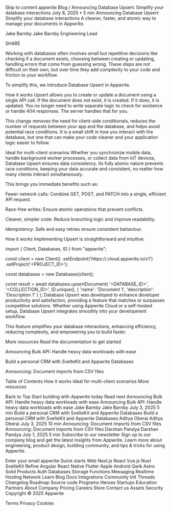 Skip to content
appwrite
Blog
/
Announcing Database Upsert: Simplify your database interactions
July 8, 2025
•
5 min
Announcing Database Upsert: Simplify your database interactions
A cleaner, faster, and atomic way to manage your documents in Appwrite.

Jake Barnby
Jake Barnby
Engineering Lead

SHARE


Working with databases often involves small but repetitive decisions like checking if a document exists, choosing between creating or updating, handling errors that come from guessing wrong. These steps are not difficult on their own, but over time they add complexity to your code and friction to your workflow.

To simplify this, we introduce Database Upsert in Appwrite.

How it works
Upsert allows you to create or update a document using a single API call. If the document does not exist, it is created. If it does, it is updated. You no longer need to write separate logic to check for existence or handle 404 responses. The server handles that for you.

This change removes the need for client-side conditionals, reduces the number of requests between your app and the database, and helps avoid potential race conditions. It is a small shift in how you interact with the database, but one that can make your code cleaner and your application logic easier to follow.

Ideal for multi-client scenarios
Whether you synchronize mobile data, handle background worker processes, or collect data from IoT devices, Database Upsert ensures data consistency. Its fully atomic nature prevents race conditions, keeping your data accurate and consistent, no matter how many clients interact simultaneously.

This brings you immediate benefits such as:

Fewer network calls: Combine GET, POST, and PATCH into a single, efficient API request.

Race-free writes: Ensure atomic operations that prevent conflicts.

Cleaner, simpler code: Reduce branching logic and improve readability.

Idempotency: Safe and easy retries ensure consistent behaviour.

How it works
Implementing Upsert is straightforward and intuitive:


import { Client, Databases, ID } from "appwrite";

const client = new Client()
    .setEndpoint('https://<REGION>.cloud.appwrite.io/v1')
    .setProject('<PROJECT_ID>');

const databases = new Databases(client);

const result = await databases.upsertDocument(
    '<DATABASE_ID>',
    '<COLLECTION_ID>',
    ID.unique(),
    {
	    'name': 'Document 1',
	    'description': 'Description 1'
    }
);
Database Upsert was developed to enhance developer productivity and satisfaction, providing a feature that matches or surpasses competitive solutions. Whether using Appwrite Cloud or a self-hosted setup, Database Upsert integrates smoothly into your development workflow.

This feature simplifies your database interactions, enhancing efficiency, reducing complexity, and empowering you to build faster.

More resources
Read the documentation to get started

Announcing Bulk API: Handle heavy data workloads with ease

Build a personal CRM with SvelteKit and Appwrite Databases

Announcing: Document imports from CSV files

Table of Contents
How it works
Ideal for multi-client scenarios
More resources

Back to Top
Start building with Appwrite today
Read next
Announcing Bulk API: Handle heavy data workloads with ease
Announcing Bulk API: Handle heavy data workloads with ease
Jake Barnby
Jake Barnby
July 3, 2025
5 min
Build a personal CRM with SvelteKit and Appwrite Databases
Build a personal CRM with SvelteKit and Appwrite Databases
Aditya Oberai
Aditya Oberai
July 3, 2025
10 min
Announcing: Document imports from CSV files
Announcing: Document imports from CSV files
Darshan Pandya
Darshan Pandya
July 1, 2025
5 min
Subscribe to our newsletter
Sign up to our company blog and get the latest insights from Appwrite. Learn more about engineering, product design, building community, and tips & tricks for using Appwrite.

Enter your email
appwrite
Quick starts
Web
Next.js
React
Vue.js
Nuxt
SvelteKit
Refine
Angular
React Native
Flutter
Apple
Android
Qwik
Astro
Solid
Products
Auth
Databases
Storage
Functions
Messaging
Realtime
Hosting
Network
Learn
Blog
Docs
Integrations
Community
Init
Threads
Changelog
Roadmap
Source code
Programs
Heroes
Startups
Education
Partners
About
Company
Pricing
Careers
Store
Contact us
Assets
Security
Copyright © 2025 Appwrite

Terms
Privacy
Cookies

